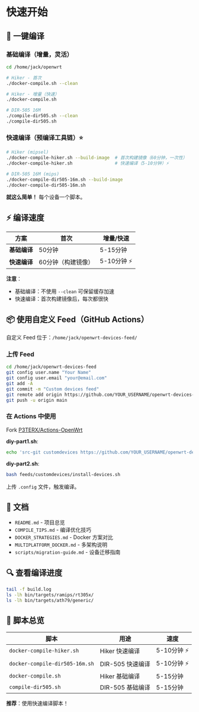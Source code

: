 # 快速开始

## 🚀 一键编译

### 基础编译（增量，灵活）

```bash
cd /home/jack/openwrt

# Hiker - 首次
./docker-compile.sh --clean

# Hiker - 增量（快速）
./docker-compile.sh

# DIR-505 16M
./compile-dir505.sh --clean
./compile-dir505.sh
```

### 快速编译（预编译工具链）⭐

```bash
# Hiker (mipsel)
./docker-compile-hiker.sh --build-image  # 首次构建镜像（60分钟，一次性）
./docker-compile-hiker.sh                # 快速编译（5-10分钟）⚡

# DIR-505 16M (mips)
./docker-compile-dir505-16m.sh --build-image
./docker-compile-dir505-16m.sh
```

**就这么简单！** 每个设备一个脚本。

## ⚡ 编译速度

| 方案 | 首次 | 增量/快速 |
|------|------|----------|
| **基础编译** | 50分钟 | 5-15分钟 |
| **快速编译** | 60分钟（构建镜像） | 5-10分钟 ⚡ |

**注意**：
- 基础编译：不使用 `--clean` 可保留缓存加速
- 快速编译：首次构建镜像后，每次都很快

## 📦 使用自定义 Feed（GitHub Actions）

自定义 Feed 位于：`/home/jack/openwrt-devices-feed/`

### 上传 Feed

```bash
cd /home/jack/openwrt-devices-feed
git config user.name "Your Name"
git config user.email "your@email.com"
git add -A
git commit -m "Custom devices feed"
git remote add origin https://github.com/YOUR_USERNAME/openwrt-devices-feed.git
git push -u origin main
```

### 在 Actions 中使用

Fork [P3TERX/Actions-OpenWrt](https://github.com/P3TERX/Actions-OpenWrt)

**diy-part1.sh**:
```bash
echo 'src-git customdevices https://github.com/YOUR_USERNAME/openwrt-devices-feed.git' >> feeds.conf.default
```

**diy-part2.sh**:
```bash
bash feeds/customdevices/install-devices.sh
```

上传 `.config` 文件，触发编译。

## 📖 文档

- `README.md` - 项目总览
- `COMPILE_TIPS.md` - 编译优化技巧
- `DOCKER_STRATEGIES.md` - Docker 方案对比
- `MULTIPLATFORM_DOCKER.md` - 多架构说明
- `scripts/migration-guide.md` - 设备迁移指南

## 🔍 查看编译进度

```bash
tail -f build.log
ls -lh bin/targets/ramips/rt305x/
ls -lh bin/targets/ath79/generic/
```

## 🎯 脚本总览

| 脚本 | 用途 | 速度 |
|------|------|------|
| `docker-compile-hiker.sh` | Hiker 快速编译 | 5-10分钟 ⚡ |
| `docker-compile-dir505-16m.sh` | DIR-505 快速编译 | 5-10分钟 ⚡ |
| `docker-compile.sh` | Hiker 基础编译 | 5-15分钟 |
| `compile-dir505.sh` | DIR-505 基础编译 | 5-15分钟 |

**推荐**：使用快速编译脚本！
